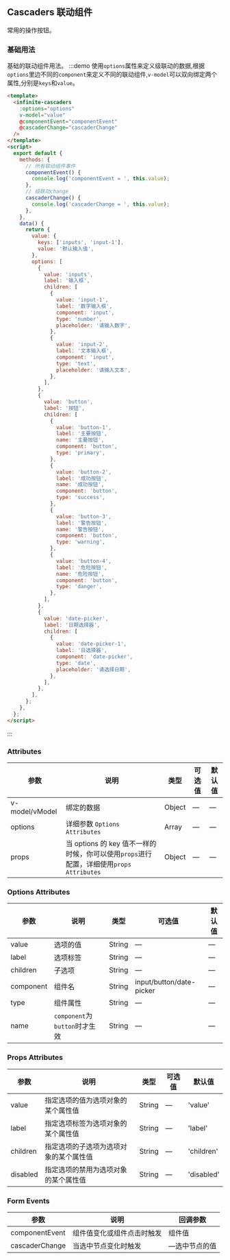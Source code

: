 ## Cascaders 联动组件

常用的操作按钮。

### 基础用法

基础的联动组件用法。
:::demo 使用`options`属性来定义级联动的数据,根据`options`里边不同的`component`来定义不同的联动组件,`v-model`可以双向绑定两个属性,分别是`keys`和`value`。

```html
<template>
  <infinite-cascaders
    :options="options"
    v-model="value"
    @componentEvent="componentEvent"
    @cascaderChange="cascaderChange"
  />
</template>
<script>
  export default {
    methods: {
      // 所有联动组件事件
      componentEvent() {
        console.log('componentEvent = ', this.value);
      },
      // 级联动change
      cascaderChange() {
        console.log('cascaderChange = ', this.value);
      },
    },
    data() {
      return {
        value: {
          keys: ['inputs', 'input-1'],
          value: '默认输入值',
        },
        options: [
          {
            value: 'inputs',
            label: '输入框',
            children: [
              {
                value: 'input-1',
                label: '数字输入框',
                component: 'input',
                type: 'number',
                placeholder: '请输入数字',
              },
              {
                value: 'input-2',
                label: '文本输入框',
                component: 'input',
                type: 'text',
                placeholder: '请输入文本',
              },
            ],
          },
          {
            value: 'button',
            label: '按钮',
            children: [
              {
                value: 'button-1',
                label: '主要按钮',
                name: '主要按钮',
                component: 'button',
                type: 'primary',
              },
              {
                value: 'button-2',
                label: '成功按钮',
                name: '成功按钮',
                component: 'button',
                type: 'success',
              },
              {
                value: 'button-3',
                label: '警告按钮',
                name: '警告按钮',
                component: 'button',
                type: 'warning',
              },
              {
                value: 'button-4',
                label: '危险按钮',
                name: '危险按钮',
                component: 'button',
                type: 'danger',
              },
            ],
          },
          {
            value: 'date-picker',
            label: '日期选择器',
            children: [
              {
                value: 'date-picker-1',
                label: '日选择器',
                component: 'date-picker',
                type: 'date',
                placeholder: '请选择日期',
              },
            ],
          },
        ],
      };
    },
  };
</script>
```

:::

### Attributes

| 参数           | 说明                                                                                    | 类型   | 可选值 | 默认值 |
| -------------- | --------------------------------------------------------------------------------------- | ------ | ------ | ------ |
| v-model/vModel | 绑定的数据                                                                              | Object | —      | —      |
| options        | 详细参数 `Options Attributes`                                                           | Array  | —      | —      |
| props          | 当 options 的 key 值不一样的时候，你可以使用`props`进行配置，详细使用`props Attributes` | Object | —      | —      |

### Options Attributes

| 参数      | 说明                          | 类型   | 可选值                   | 默认值 |
| --------- | ----------------------------- | ------ | ------------------------ | ------ |
| value     | 选项的值                      | String | —                        | —      |
| label     | 选项标签                      | String | —                        | —      |
| children  | 子选项                        | String | —                        | —      |
| component | 组件名                        | String | input/button/date-picker | —      |
| type      | 组件属性                      | String | —                        | —      |
| name      | `component`为`button`时才生效 | String | —                        | —      |

### Props Attributes

| 参数     | 说明                                   | 类型   | 可选值 | 默认值     |
| -------- | -------------------------------------- | ------ | ------ | ---------- |
| value    | 指定选项的值为选项对象的某个属性值     | String | —      | 'value'    |
| label    | 指定选项标签为选项对象的某个属性值     | String | —      | 'label'    |
| children | 指定选项的子选项为选项对象的某个属性值 | String | —      | 'children' |
| disabled | 指定选项的禁用为选项对象的某个属性值   | String | —      | 'disabled' |

### Form Events

| 参数           | 说明                       | 回调参数      |
| -------------- | -------------------------- | ------------- |
| componentEvent | 组件值变化或组件点击时触发 | 组件值        |
| cascaderChange | 当选中节点变化时触发       | —选中节点的值 |
